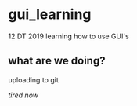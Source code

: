 # gui_learning
12 DT  2019 learning how to use GUI's

## what are we doing?
uploading to git

*tired now*